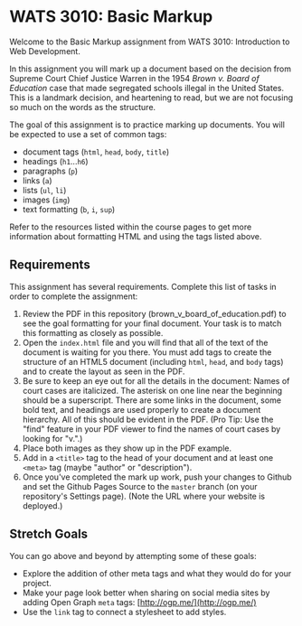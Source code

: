 WATS 3010: Basic Markup
=====================

Welcome to the Basic Markup assignment from WATS 3010: Introduction to Web
Development.

In this assignment you will mark up a document based on the decision from
Supreme Court Chief Justice Warren in the 1954 *Brown v. Board of Education*
case that made segregated schools illegal in the United States. This is a
landmark decision, and heartening to read, but we are not focusing so much on
the words as the structure.

The goal of this assignment is to practice marking up documents. You will be
expected to use a set of common tags:

* document tags (`html`, `head`, `body`, `title`)
* headings (`h1`...`h6`)
* paragraphs (`p`)
* links (`a`)
* lists (`ul`, `li`)
* images (`img`)
* text formatting (`b`, `i`, `sup`)

Refer to the resources listed within the course pages to get more information
about formatting HTML and using the tags listed above.

Requirements
------------

This assignment has several requirements. Complete this list of tasks in order
to complete the assignment:

1. Review the PDF in this repository (brown_v_board_of_education.pdf) to see
   the goal formatting for your final document. Your task is to match this
   formatting as closely as possible.
2. Open the ``index.html`` file and you will find that all of the text of the
   document is waiting for you there. You must add tags to create the structure
   of an HTML5 document (including `html`, `head`, and `body` tags) and to
   create the layout as seen in the PDF.
3. Be sure to keep an eye out for all the details in the document: Names of
   court cases are italicized. The asterisk on one line near the beginning
   should be a superscript. There are some links in the document, some bold
   text, and headings are used properly to create a document hierarchy. All of
   this should be evident in the PDF. (Pro Tip: Use the "find" feature in your
   PDF viewer to find the names of court cases by looking for "v.".)
4. Place both images as they show up in the PDF example.
5. Add in a `<title>` tag to the head of your document and at least one `<meta>` tag (maybe "author" or "description").
5. Once you've completed the mark up work, push your changes to Github and set the Github Pages Source to the `master` branch (on your repository's Settings page). (Note the URL where your website is deployed.)

Stretch Goals
-------------
You can go above and beyond by attempting some of these goals:

* Explore the addition of other meta tags and what they would do for your project.
* Make your page look better when sharing on social media sites by adding Open Graph `meta` tags: [http://ogp.me/](http://ogp.me/)
* Use the `link` tag to connect a stylesheet to add styles.
